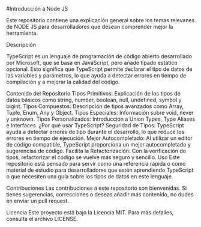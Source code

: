 #Introducción a Node JS

Este repositorio contiene una explicación general sobre los temas relevanes de NODE JS para desarrolladores que desean comprender mejor la herramienta.

Descripción

TypeScript es un lenguaje de programación de código abierto desarrollado por Microsoft, que se basa en JavaScript, pero añade tipado estático opcional. Esto significa que TypeScript permite declarar el tipo de datos de las variables y parámetros, lo que ayuda a detectar errores en tiempo de compilación y a mejorar la calidad del código.

Contenido del Repositorio
Tipos Primitivos: Explicación de los tipos de datos básicos como string, number, boolean, null, undefined, symbol y bigint.
Tipos Compuestos: Descripción de tipos avanzados como Array, Tuple, Enum, Any y Object.
Tipos Especiales: Información sobre void, never y unknown.
Tipos Personalizados: Introducción a Union Types, Type Aliases e Interfaces.
¿Por qué usar TypeScript?
Seguridad de Tipos: TypeScript ayuda a detectar errores de tipo durante el desarrollo, lo que reduce los errores en tiempo de ejecución.
Mejor Autocompletado: Al utilizar un editor de código compatible, TypeScript proporciona un mejor autocompletado y sugerencias de código.
Facilita la Refactorización: Con la verificación de tipos, refactorizar el código se vuelve más seguro y sencillo.
Uso
Este repositorio está pensado para servir como una referencia rápida o como material de estudio para desarrolladores que estén aprendiendo TypeScript o que necesiten una guía sobre los tipos de datos en este lenguaje.

Contribuciones
Las contribuciones a este repositorio son bienvenidas. Si tienes sugerencias, correcciones o deseas añadir más contenido, no dudes en enviar un pull request.

Licencia
Este proyecto está bajo la Licencia MIT. Para más detalles, consulta el archivo LICENSE.
